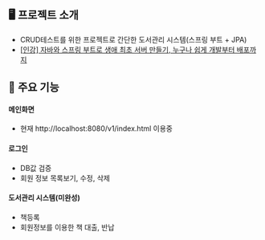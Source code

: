 ## 🖥️ 프로젝트 소개
- CRUD테스트를 위한 프로젝트로 간단한 도서관리 시스템(스프링 부트 + JPA)
- [[인강] 자바와 스프링 부트로 생애 최초 서버 만들기, 누구나 쉽게 개발부터 배포까지](https://www.inflearn.com/course/%EC%9E%90%EB%B0%94-%EC%8A%A4%ED%94%84%EB%A7%81%EB%B6%80%ED%8A%B8-%EC%84%9C%EB%B2%84%EA%B0%9C%EB%B0%9C-%EC%98%AC%EC%9D%B8%EC%9B%90/dashboard)

## 📌 주요 기능

#### 메인화면
- 현재 http://localhost:8080/v1/index.html 이용중

#### 로그인
- DB값 검증
- 회원 정보 목록보기, 수정, 삭제

#### 도서관리 시스템(미완성)
- 책등록
- 회원정보를 이용한 책 대출, 반납

